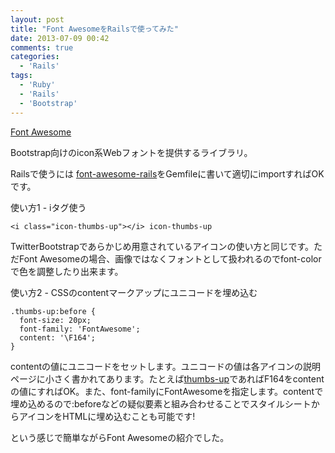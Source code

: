 ```yaml
---
layout: post
title: "Font AwesomeをRailsで使ってみた"
date: 2013-07-09 00:42
comments: true
categories: 
  - 'Rails'
tags:
  - 'Ruby'
  - 'Rails'
  - 'Bootstrap'
---
```


[Font Awesome](http://fortawesome.github.io/Font-Awesome/)

Bootstrap向けのicon系Webフォントを提供するライブラリ。

Railsで使うには [font-awesome-rails](https://github.com/bokmann/font-awesome-rails)をGemfileに書いて適切にimportすればOKです。

使い方1 - iタグ使う

    <i class="icon-thumbs-up"></i> icon-thumbs-up

TwitterBootstrapであらかじめ用意されているアイコンの使い方と同じです。ただFont Awesomeの場合、画像ではなくフォントとして扱われるのでfont-colorで色を調整したり出来ます。

使い方2 - CSSのcontentマークアップにユニコードを埋め込む

    .thumbs-up:before {
      font-size: 20px;
      font-family: 'FontAwesome';
      content: '\F164';
    }

contentの値にユニコードをセットします。ユニコードの値は各アイコンの説明ページに小さく書かれてあります。たとえば[thumbs-up](http://fortawesome.github.io/Font-Awesome/icon/thumbs-up/)であればF164をcontentの値にすればOK。また、font-familyにFontAwesomeを指定します。contentで埋め込めるので:beforeなどの疑似要素と組み合わせることでスタイルシートからアイコンをHTMLに埋め込むことも可能です!

という感じで簡単ながらFont Awesomeの紹介でした。
